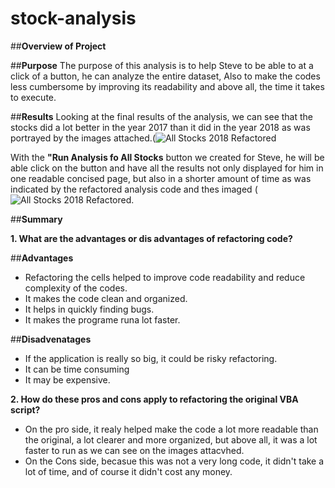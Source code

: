 # **stock-analysis**

##**Overview of Project**

##**Purpose**
The purpose of this analysis is to help Steve to be able to at a click of a button, he can analyze the entire dataset, Also to make the codes less cumbersome by improving its readability and above all, the time it takes to execute.

##**Results**
Looking at the final results of the analysis, we can see that the stocks did a lot better in the year 2017 than it did in the year 2018 as was portrayed by the images attached.(![All Stocks 2018 Refactored](https://user-images.githubusercontent.com/34757498/136099170-bb64e255-c6b4-4280-83d9-09d129072192.png)

 With the **"Run Analysis fo All Stocks** button we created for Steve, he will be able click on the button and have all the results not only displayed for him in one readable concised page, but also in a shorter amount of time as was indicated by the refactored analysis code and thes imaged (![All Stocks 2018 Refactored](https://user-images.githubusercontent.com/34757498/136099434-7d1c5ff8-adce-44a2-8f32-2d41dc96fee0.png).

##**Summary**

**1. What are the advantages or dis advantages of refactoring code?**

##**Advantages**
- Refactoring the cells helped to improve code readability and reduce complexity of the codes.
- It makes the code clean and organized.
- It helps in quickly finding bugs.
- It makes the programe runa lot faster.

##**Disadvenatages**
- If the application is really so big, it could be risky refactoring.
- It can be time consuming
- It may be expensive.

**2. How do these pros and cons apply to refactoring the original VBA script?**

- On the pro side, it realy helped make the code a lot more readable than the original, a lot clearer and more organized, but above all, it was a lot faster to run as we can see on the images attacvhed.
- On the Cons side, becasue this was not a very long code, it didn't take a lot of time, and of course it didn't cost any money.

